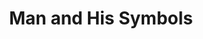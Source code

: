 ---
title: "Man and His Symbols"
bookCover: "/assets/book-covers/man-and-his-symbols.jpg"
slug: "man-and-his-symbols"
bookAuthor: "Carl Gustav Jung"
rating: 7
done: false
tags: []
summary: false
detailedNotes: false
amazonLink: ""
amazonAffiliateLink: ""
---